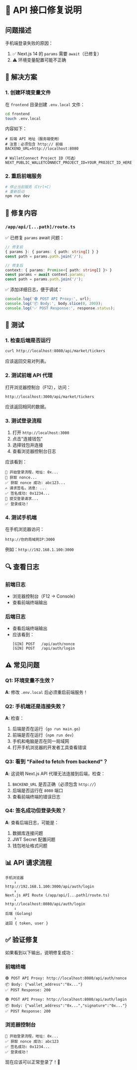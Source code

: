 # 🔧 API 接口修复说明

## 问题描述

手机端登录失败的原因：
1. ✅ Next.js 14 的 `params` 需要 `await`（已修复）
2. ⚠️ 环境变量配置可能不正确

## 🚀 解决方案

### 1. 创建环境变量文件

在 `frontend` 目录创建 `.env.local` 文件：

```bash
cd frontend
touch .env.local
```

内容如下：

```env
# 后端 API 地址（服务端使用）
# 注意：必须包含 http:// 前缀
BACKEND_URL=http://localhost:8080

# WalletConnect Project ID（可选）
NEXT_PUBLIC_WALLETCONNECT_PROJECT_ID=YOUR_PROJECT_ID_HERE
```

### 2. 重启前端服务

```bash
# 停止当前服务（Ctrl+C）
# 重新启动
npm run dev
```

## 📝 修复内容

### `/app/api/[...path]/route.ts`

✅ 已修复 `params` await 问题：

```typescript
// 修复前
{ params }: { params: { path: string[] } }
const path = params.path.join('/');

// 修复后
context: { params: Promise<{ path: string[] }> }
const params = await context.params;
const path = params.path.join('/');
```

✅ 添加详细日志，便于调试：

```typescript
console.log('🟢 POST API Proxy:', url);
console.log('📦 Body:', body.slice(0, 200));
console.log('✅ POST Response:', response.status);
```

## 🧪 测试

### 1. 检查后端是否运行

```bash
curl http://localhost:8080/api/market/tickers
```

应该返回交易对列表。

### 2. 测试前端 API 代理

打开浏览器控制台（F12），访问：
```
http://localhost:3000/api/market/tickers
```

应该返回相同的数据。

### 3. 测试登录流程

1. 打开 `http://localhost:3000`
2. 点击"连接钱包"
3. 选择钱包并连接
4. 查看浏览器控制台日志

应该看到：
```
🔐 开始登录流程，地址: 0x...
📡 获取 nonce...
✅ 获取 nonce 成功: abc123...
✍️ 请求签名，消息: ...
✅ 签名成功: 0x1234...
🔑 提交登录请求...
✅ 登录成功！
```

### 4. 测试手机端

在手机浏览器访问：
```
http://你的局域网IP:3000
```

例如：`http://192.168.1.100:3000`

## 🔍 查看日志

### 前端日志
- 浏览器控制台（F12 → Console）
- 查看前端终端输出

### 后端日志
- 查看后端终端输出
- 应该看到：
  ```
  [GIN] POST   /api/auth/nonce
  [GIN] POST   /api/auth/login
  ```

## ⚠️ 常见问题

### Q1: 环境变量不生效？

**A**: 修改 `.env.local` 后必须重启前端服务！

### Q2: 手机端还是连接失败？

**A**: 检查：
1. 后端是否在运行（`go run main.go`）
2. 前端是否在运行（`npm run dev`）
3. 手机和电脑是否在同一局域网
4. 打开手机浏览器的开发者工具查看错误

### Q3: 看到 "Failed to fetch from backend"？

**A**: 这说明 Next.js API 代理无法连接到后端，检查：
1. `BACKEND_URL` 是否正确（必须包含 `http://`）
2. 后端是否运行在 `8080` 端口
3. 查看前端终端的错误日志

### Q4: 签名成功但登录失败？

**A**: 查看后端日志，可能是：
1. 数据库连接问题
2. JWT Secret 配置问题
3. 钱包地址格式问题

## 📊 API 请求流程

```
手机浏览器
    ↓
http://192.168.1.100:3000/api/auth/login
    ↓
Next.js API Route (/app/api/[...path]/route.ts)
    ↓
http://localhost:8080/api/auth/login
    ↓
后端 (Golang)
    ↓
返回 { token, user }
```

## ✅ 验证修复

如果看到以下输出，说明修复成功：

### 前端终端
```
🟢 POST API Proxy: http://localhost:8080/api/auth/nonce
📦 Body: {"wallet_address":"0x..."}
✅ POST Response: 200

🟢 POST API Proxy: http://localhost:8080/api/auth/login
📦 Body: {"wallet_address":"0x...","signature":"0x..."}
✅ POST Response: 200
```

### 浏览器控制台
```
🔐 开始登录流程，地址: 0x...
✅ 获取 nonce 成功: abc123
✅ 签名成功: 0x1234...
✅ 登录成功！
```

现在应该可以正常登录了！🎉

